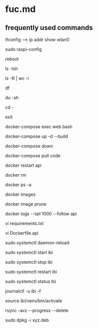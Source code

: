 # fuc.md

## frequently used commands

ifconfig --> ip addr show wlan0

sudo raspi-config

reboot

ls -lsh

ls -R | wc -l

df

du -sh

cd -

exit

docker-compose exec web bash

docker-compose up -d --build

docker-compose down

docker-compose pull code

docker restart api

docker rm

docker ps -a

docker images

docker image prune

docker logs --tail 1000 --follow api

vi requirements.txt

vi Dockerfile.api

sudo systemctl daemon-reload

sudo systemctl start ibi

sudo systemctl stop ibi

sudo systemctl restart ibi

sudo systemctl status ibi

journalctl -u ibi -f

source ibi/venv/bin/activate

rsync -avz --progress --delete

sudo dpkg -i xyz.deb 
